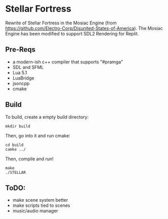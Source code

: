 # Stellar Fortress
Rewrite of Stellar Fortress in the Mosiac Engine (from https://github.com/Electro-Corp/Disunited-States-of-America).
The Mosiac Engine has been modified to support SDL2 Rendering for Replit. 
## Pre-Reqs
* a modern-ish c++ compiler that supports "#pramga"
* SDL and SFML
* Lua 5.1
* LuaBridge
* jsoncpp
* cmake

## Build
To build, create a empty build directory:
```
mkdir build
```
Then, go into it and run cmake:
```
cd build
camke ../
```
Then, compile and run!
```
make
./STELLAR
```

## ToDO:
* make scene system better
* make scripts tied to scenes
* music/audio manager
